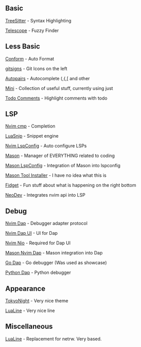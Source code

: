 ## Basic

[TreeSitter](https://github.com/nvim-treesitter/nvim-treesitter) - Syntax Highlighting

[Telescope](https://github.com/nvim-telescope/telescope.nvim) - Fuzzy Finder

## Less Basic

[Conform](https://github.com/stevearc/conform.nvim) - Auto Format

[gitsigns](https://github.com/lewis6991/gitsigns.nvim) - Git Icons on the left

[Autopairs](https://github.com/windwp/nvim-autopairs) - Autocomplete (,{,[ and other

[Mini](https://github.com/echasnovski/mini.nvim) - Collection of useful stuff, currently using just 

[Todo Comments](https://github.com/folke/todo-comments.nvim) - Highlight comments with todo

## LSP

[Nvim cmp](https://github.com/hrsh7th/nvim-cmp) - Completion

[LuaSnip](https://github.com/L3MON4D3/LuaSnip) - Snippet engine 

[Nvim LspConfig](https://github.com/L3MON4D3/LuaSnip) - Auto configure LSPs 

[Mason](https://github.com/williamboman/mason.nvim) - Manager of EVERYTHING related to coding

[Mason LspConfig](https://github.com/williamboman/mason-lspconfig.nvim) - Integration of Mason into lspconfig

[Mason Tool Installer](https://github.com/WhoIsSethDaniel/mason-tool-installer.nvim) - I have no idea what this is

[Fidget](https://github.com/j-hui/fidget.nvim) - Fun stuff about what is happening on the right bottom

[NeoDev](https://github.com/folke/neodev.nvim) - Integrates nvim api into LSP 

## Debug

[Nvim Dap](https://github.com/mfussenegger/nvim-dap) - Debugger adapter protocol

[Nvim Dap UI](https://github.com/rcarriga/nvim-dap-ui) - UI for Dap

[Nvim Nio](https://github.com/nvim-neotest/nvim-nio) - Required for Dap UI

[Mason Nvim Dap](https://github.com/jay-babu/mason-nvim-dap.nvim) - Mason integration into Dap

[Go Dap](https://github.com/leoluz/nvim-dap-go) - Go debugger (Was used as showcase)

[Python Dap](https://github.com/mfussenegger/nvim-dap-python) - Python debugger 


## Appearance

[TokyoNight](https://github.com/folke/tokyonight.nvim) - Very nice theme

[LuaLine](https://github.com/nvim-lualine/lualine.nvim) - Very nice line

## Miscellaneous

[LuaLine](https://github.com/stevearc/oil.nvim) - Replacement for netrw. Very based.
